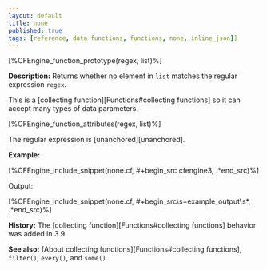 ```yaml
---
layout: default
title: none
published: true
tags: [reference, data functions, functions, none, inline_json]]
---
```


[%CFEngine_function_prototype(regex, list)%]

**Description:** Returns whether no element in `list` matches the regular 
expression `regex`.

This is a [collecting function][Functions#collecting functions] so it can accept many types of data parameters.

[%CFEngine_function_attributes(regex, list)%]

The regular expression is [unanchored][unanchored].

**Example:**

[%CFEngine_include_snippet(none.cf, #\+begin_src cfengine3, .*end_src)%]

Output:

[%CFEngine_include_snippet(none.cf, #\+begin_src\s+example_output\s*, .*end_src)%]

**History:** The [collecting function][Functions#collecting functions] behavior was added in 3.9.

**See also:** [About collecting functions][Functions#collecting functions], `filter()`, `every()`, and `some()`.
